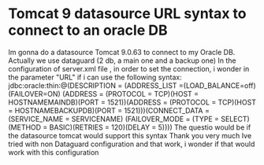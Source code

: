
# Tomcat 9 datasource URL syntax to connect to an oracle DB

Im gonna do a datasource Tomcat 9.0.63 to connect to my Oracle DB.
Actually we use dataguard (2 db, a main one and a backup one)
In the configuration of server.xml file , in order to set the connection, i wonder in the parameter "URL" if i can use the following syntax:
jdbc:oracle:thin:@(DESCRIPTION = (ADDRESS_LIST =(LOAD_BALANCE=off)(FAILOVER=ON) (ADDRESS = (PROTOCOL = TCP)(HOST = HOSTNAMEMAINDB)(PORT = 1521))(ADDRESS = (PROTOCOL = TCP)(HOST = HOSTNAMEBACKUPDB)(PORT = 1521)))(CONNECT_DATA = (SERVICE_NAME = SERVICENAME) (FAILOVER_MODE = (TYPE = SELECT)(METHOD = BASIC)(RETRIES = 120)(DELAY = 5))))
The questio would be if the datasource tomcat would support this syntax
Thank you very much
Ive tried with non Dataguard configuration and that work, i wonder if that would work with this configuration

        